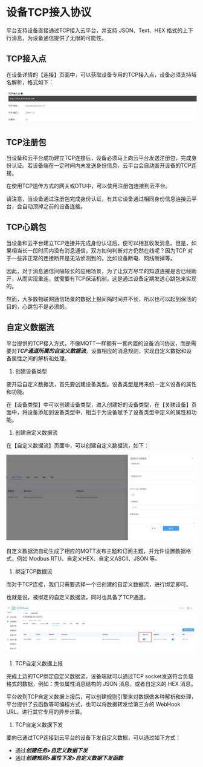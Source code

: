 # 设备TCP接入协议

平台支持设备直接通过TCP接入云平台，并支持 JSON、Text、HEX 格式的上下行消息，为设备通信提供了无限的可能性。

## TCP接入点

在设备详情的【连接】页面中，可以获取设备专用的TCP接入点，设备必须支持域名解析，格式如下：

![img](设备TCP接入协议/docs02设备接入assetswps2.jpg)

## TCP注册包

当设备和云平台成功建立TCP连接后，设备必须马上向云平台发送注册包，完成身份认证。若设备端在一定时间内未发送身份信息，云平台会自动断开设备的TCP连接。

在使用TCP透传方式的网关或DTU中，可以使用注册包连接到云平台。

请注意，当设备通过注册包完成身份认证，有其它设备通过相同身份信息连接云平台，会自动顶掉之前的设备连接。

## TCP心跳包

当设备和云平台建立TCP连接并完成身份认证后，便可以相互收发消息。但是，如果相当长一段时间内没有消息通信，双方如何判断对方仍然在线呢？因为TCP 对于一些非正常的连接断开是无法侦测到的，比如设备断电、网线断掉等。

因此，对于消息通信间隔较长的应用场景，为了让双方尽早的知道连接是否已经断开，从而实现重连，就需要有TCP保活机制，这是通过设备定期发送心跳包来实现的。

然而，大多数物联网通信场景的数据上报间隔时间并不长，所以也可以起到保活的目的，心跳包不是必须的。

## 自定义数据流

平台提供的TCP接入方式，不像MQTT一样拥有一套内置的设备访问协议，而是需要对***TCP通道所属的自定义数据流***，设置相应的消息规则，实现自定义数据和设备属性之间的解析和处理。

1. 创建设备类型

要开启自定义数据流，首先要创建设备类型。设备类型是用来统一定义设备的属性和功能。

在【设备类型】中可以创建设备类型，进入创建好的设备类型，在【关联设备】页面中，将设备添加到设备类型中，相当于为设备赋予了设备类型中定义的属性和功能。

1. 创建自定义数据流

在【自定义数据流】页面中，可以创建自定义数据流，如下：

![img](设备TCP接入协议/docs02设备接入assetswps3.jpg)

自定义数据流自动生成了相应的MQTT发布主题和订阅主题，并允许设置数据格式，例如 Modbus RTU、自定义HEX、自定义ASCII、JSON 等。

1. 绑定TCP数据流

而对于TCP连接，我们只需要选择一个已创建的自定义数据流，进行绑定即可。

也就是说，被绑定的自定义数据流，同时也具备了TCP通道。

![img](设备TCP接入协议/docs02设备接入assetswps4.jpg)

1. TCP自定义数据上报

完成上边的TCP绑定自定义数据流，设备端就可以通过TCP socket发送符合负载格式的数据，例如：类似属性消息结构的 JSON 消息，或者自定义的 HEX 消息。

平台收到TCP自定义数据上报后，可以创建规则引擎来对数据做各种解析和处理，平台提供了云函数等可编程方式，也可以将数据转发给第三方的 WebHook URL，进行其它专用的异步计算。

1. TCP自定义数据下发

要向已通过TCP连接到云平台的设备下发自定义数据，可以通过如下方式：

- 通过***创建任务>自定义数据下发***
- 通过***创建规则>属性下发>自定义数据下发函数***